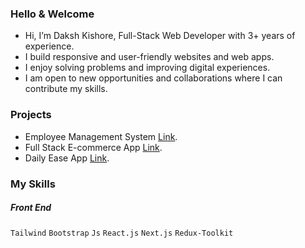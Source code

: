 ### Hello & Welcome
- Hi, I’m Daksh Kishore, Full-Stack Web Developer with 3+ years of experience.
- I build responsive and user-friendly websites and web apps.
- I enjoy solving problems and improving digital experiences.
- I am open to new opportunities and collaborations where I can contribute my skills.

### Projects
- Employee Management System [Link](https://github.com).
- Full Stack E-commerce App [Link](https://github.com).
- Daily Ease App [Link](https://github.com).

### My Skills
##### *Front End*
`Tailwind` `Bootstrap` `Js` `React.js` `Next.js` `Redux-Toolkit`
